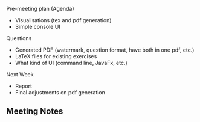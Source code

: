 Pre-meeting plan (Agenda)
  - Visualisations (tex and pdf generation) 
  - Simple console UI

Questions
  - Generated PDF (watermark, question format, have both in one pdf, etc.)
  - LaTeX files for existing exercises
  - What kind of UI (command line, JavaFx, etc.)

Next Week
  - Report
  - Final adjustments on pdf generation

Meeting Notes
  - 
